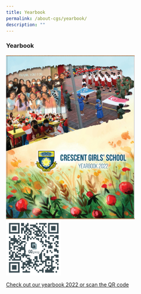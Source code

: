 ```yaml
---
title: Yearbook
permalink: /about-cgs/yearbook/
description: ""
---
```

### Yearbook ###

<img src="/images/YearbookCover2022.png" style="width:70%">
 
<br>
 <img src="/images/CGSyearbook2022.png" style="width:30%">
 
 
 [Check out our yearbook 2022 or scan the QR code](http://go.gov.sg/cgsyearbook-2022)